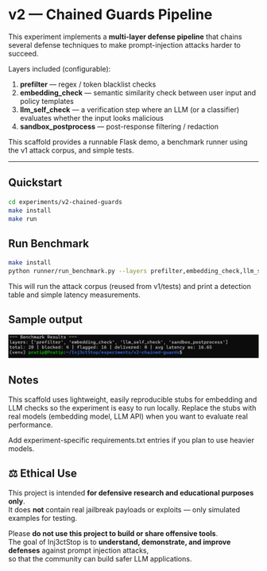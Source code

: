 # v2 — Chained Guards Pipeline


This experiment implements a **multi-layer defense pipeline** that chains several defense techniques to make prompt-injection attacks harder to succeed.


Layers included (configurable):
1. **prefilter** — regex / token blacklist checks
2. **embedding_check** — semantic similarity check between user input and policy templates
3. **llm_self_check** — a verification step where an LLM (or a classifier) evaluates whether the input looks malicious
4. **sandbox_postprocess** — post-response filtering / redaction


This scaffold provides a runnable Flask demo, a benchmark runner using the v1 attack corpus, and simple tests.


---


## Quickstart


```bash
cd experiments/v2-chained-guards
make install
make run
```
## Run Benchmark

```bash
make install
python runner/run_benchmark.py --layers prefilter,embedding_check,llm_self_check,sandbox_postprocess
```
This will run the attack corpus (reused from v1/tests) and print a detection table and simple latency measurements.

## Sample output

![alt text](../v2-chained-guards/image.png)
## Notes
This scaffold uses lightweight, easily reproducible stubs for embedding and LLM checks so the experiment is easy to run locally. Replace the stubs with real models (embedding model, LLM API) when you want to evaluate real performance.

Add experiment-specific requirements.txt entries if you plan to use heavier models.

## ⚖️ Ethical Use

This project is intended **for defensive research and educational purposes only**.  
It does **not** contain real jailbreak payloads or exploits — only simulated examples for testing.  

Please **do not use this project to build or share offensive tools**.  
The goal of Inj3ctStop is to **understand, demonstrate, and improve defenses** against prompt injection attacks,  
so that the community can build safer LLM applications.
